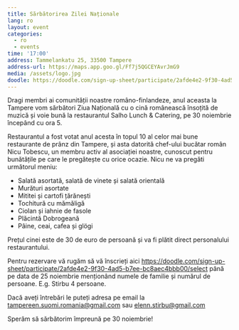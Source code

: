 ```yaml
---
title: Sărbătorirea Zilei Naționale
lang: ro
layout: event
categories:
  - ro
  - events
time: '17:00'
address: Tammelankatu 25, 33500 Tampere
address-url: https://maps.app.goo.gl/Ff7j5QGCEYAvrJmG9
media: /assets/logo.jpg
doodle: https://doodle.com/sign-up-sheet/participate/2afde4e2-9f30-4ad5-b7ee-bc8aec4bbb00/select
---
```


Dragi membri ai comunității noastre româno-finlandeze, anul aceasta la Tampere vom sărbători Ziua Națională cu o cină românească însoțită de muzică și voie bună la restaurantul Salho Lunch & Catering, pe 30 noiembrie începând cu ora 5.

Restaurantul a fost votat anul acesta în topul 10 al celor mai bune restaurante de prânz din Tampere, și asta datorită chef-ului bucătar român Nicu Tobescu, un membru activ al asociației noastre, cunoscut pentru bunătățile pe care le pregătește cu orice ocazie. Nicu ne va pregăti următorul meniu:

- Salată asortată, salată de vinete și salată orientală
- Murături asortate
- Mititei și cartofi țărănești
- Tochitură cu mămăligă
- Ciolan și iahnie de fasole
- Plăcintă Dobrogeană
- Pâine, ceai, cafea și glögi

Prețul cinei este de 30 de euro de persoană și va fi plătit direct personalului restaurantului.

Pentru rezervare vă rugăm să vă înscrieți aici https://doodle.com/sign-up-sheet/participate/2afde4e2-9f30-4ad5-b7ee-bc8aec4bbb00/select până pe data de 25 noiembrie menționând numele de familie și numărul de persoane. E.g. Stirbu 4 persoane.

Dacă aveți întrebări le puteți adresa pe email la tampereen.suomi.romania@gmail.com sau elenn.stirbu@gmail.com

Sperăm să sărbătorim împreună pe 30 noiembrie!

